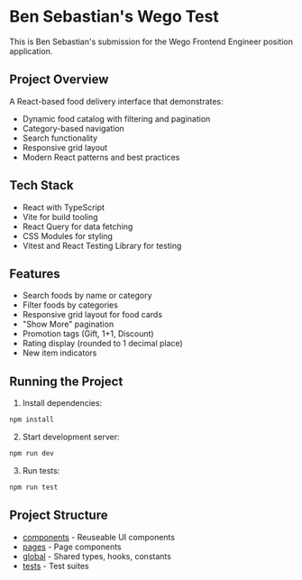 # Ben Sebastian's Wego Test

This is Ben Sebastian's submission for the Wego Frontend Engineer position application.

## Project Overview

A React-based food delivery interface that demonstrates:
- Dynamic food catalog with filtering and pagination
- Category-based navigation
- Search functionality
- Responsive grid layout
- Modern React patterns and best practices

## Tech Stack

- React with TypeScript
- Vite for build tooling
- React Query for data fetching
- CSS Modules for styling
- Vitest and React Testing Library for testing

## Features

- Search foods by name or category
- Filter foods by categories
- Responsive grid layout for food cards
- "Show More" pagination
- Promotion tags (Gift, 1+1, Discount)
- Rating display (rounded to 1 decimal place)
- New item indicators

## Running the Project

1. Install dependencies:
```bash
npm install
```

2. Start development server:
```bash
npm run dev
```

3. Run tests:
```bash
npm run test
```

## Project Structure

- [components](src/components/) - Reuseable UI components
- [pages](src/pages/) - Page components
- [global](src/global/) - Shared types, hooks, constants
- [tests](src/tests/) - Test suites